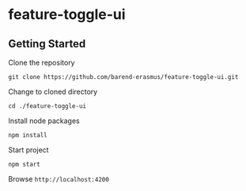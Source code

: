 # feature-toggle-ui

## Getting Started

Clone the repository

`git clone https://github.com/barend-erasmus/feature-toggle-ui.git`

Change to cloned directory

`cd ./feature-toggle-ui`

Install node packages

`npm install`

Start project

`npm start`

Browse `http://localhost:4200`